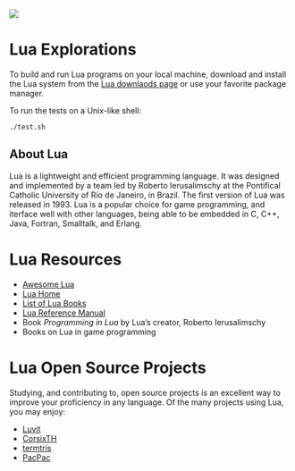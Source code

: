 <img src="https://raw.githubusercontent.com/rtoal/ple/master/docs/resources/lua-logo-64.png">

# Lua Explorations

To build and run Lua programs on your local machine, download and install the Lua system from the [Lua downlaods page](https://www.lua.org/download.html) or use your favorite package manager.

To run the tests on a Unix-like shell:

```
./test.sh
```

## About Lua

Lua is a lightweight and efficient programming language. It was designed and implemented by a team led by Roberto Ierusalimschy at the Pontifical Catholic University of Rio de Janeiro, in Brazil. The first version of Lua was released in 1993. Lua is a popular choice for game programming, and iterface well with other languages, being able to be embedded in C, C++, Java, Fortran, Smalltalk, and Erlang.

# Lua Resources

- [Awesome Lua](https://github.com/LewisJEllis/awesome-lua)
- [Lua Home](http://www.lua.org/)
- [List of Lua Books](http://www.lua.org/docs.html#books)
- [Lua Reference Manual](http://www.lua.org/manual/5.4/)
- Book _Programming in Lua_ by Lua’s creator, Roberto Ierusalimschy
- Books on Lua in game programming

# Lua Open Source Projects

Studying, and contributing to, open source projects is an excellent way to improve your proficiency in any language. Of the many projects using Lua, you may enjoy:

- [Luvit](https://github.com/luvit/luvit)
- [CorsixTH](https://github.com/CorsixTH/CorsixTH)
- [termtris](https://github.com/tylerneylon/termtris)
- [PacPac](https://github.com/tylerneylon/pacpac)
